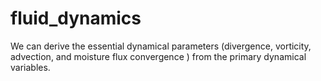 # fluid_dynamics
We can derive the essential dynamical parameters (divergence, vorticity, advection, and moisture flux convergence ) from the primary dynamical variables.
